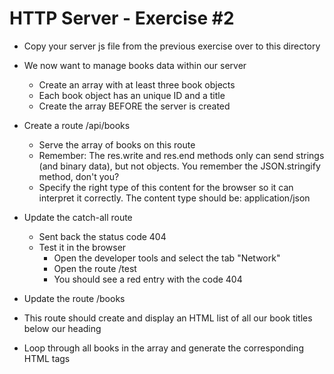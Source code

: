 # HTTP Server - Exercise #2

- Copy your server js file from the previous exercise over to this directory

- We now want to manage books data within our server
    - Create an array with at least three book objects
    - Each book object has an unique ID and a title
    - Create the array BEFORE the server is created

- Create a route /api/books
    - Serve the array of books on this route
    - Remember: The res.write and res.end methods only can send strings (and binary data), but not objects. You remember the JSON.stringify method, don't you?
    - Specify the right type of this content for the browser so it can interpret it correctly. The content type should be: application/json 

- Update the catch-all route
    - Sent back the status code 404
    - Test it in the browser 
        - Open the developer tools and select the tab "Network"
        - Open the route /test
        - You should see a red entry with the code 404

- Update the route /books
- This route should create and display an HTML list of all our book titles below our heading
- Loop through all books in the array and generate the corresponding HTML tags
